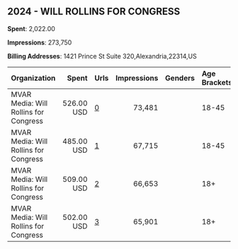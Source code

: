 ## 2024 - WILL ROLLINS FOR CONGRESS 
**Spent**: 2,022.00

**Impressions**: 273,750

**Billing Addresses**: 1421 Prince St Suite 320,Alexandria,22314,US

|Organization|Spent|Urls|Impressions|Genders|Age Brackets|Country Codes|
|:---|---:|:---|---:|:---|:---|:---|
|MVAR Media: Will Rollins for Congress|526.00 USD|[0](https://www.snap.com/political-ads/asset/45008acef0f3c566097047f5b07505299fcdf52e9a00327cfd4b5ca70bfc1b71?mediaType=mp4)|73,481||18-45|united states|
|MVAR Media: Will Rollins for Congress|485.00 USD|[1](https://www.snap.com/political-ads/asset/1439cbeb676b8c2ebf1e216afc32e33b3aa1fb89fba195466fb57fdb5c98fb8a?mediaType=mp4)|67,715||18-45|united states|
|MVAR Media: Will Rollins for Congress|509.00 USD|[2](https://www.snap.com/political-ads/asset/55668dfc7640f08014356edf3421d878e35cc1be7dbaffbfae611c361fe693ce?mediaType=mp4)|66,653||18+|united states|
|MVAR Media: Will Rollins for Congress|502.00 USD|[3](https://www.snap.com/political-ads/asset/dd45e6017fc586fc8adb1d66942eb07b6eb2ac4e3e06059e699a36f77a611f8c?mediaType=mp4)|65,901||18+|united states|
